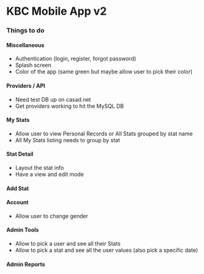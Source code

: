 # KBC Mobile App v2

### Things to do

#### Miscellaneous
* Authentication (login, register, forgot password)
* Splash screen
* Color of the app (same green but maybe allow user to pick their color)

#### Providers / API
* Need test DB up on casad.net
* Get providers working to hit the MySQL DB

#### My Stats
* Allow user to view Personal Records or All Stats grouped by stat name 
* All My Stats listing needs to group by stat

#### Stat Detail
* Layout the stat info
* Have a view and edit mode

#### Add Stat


#### Account 
* Allow user to change gender

#### Admin Tools
* Allow to pick a user and see all their Stats
* Allow to pick a stat and see all the user values (also pick a specific date)

#### Admin Reports


